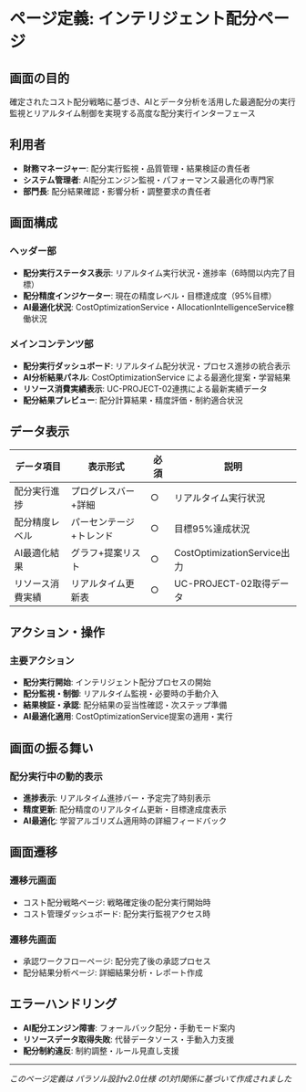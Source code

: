# ページ定義: インテリジェント配分ページ

## 画面の目的
確定されたコスト配分戦略に基づき、AIとデータ分析を活用した最適配分の実行監視とリアルタイム制御を実現する高度な配分実行インターフェース

## 利用者
- **財務マネージャー**: 配分実行監視・品質管理・結果検証の責任者
- **システム管理者**: AI配分エンジン監視・パフォーマンス最適化の専門家
- **部門長**: 配分結果確認・影響分析・調整要求の責任者

## 画面構成

### ヘッダー部
- **配分実行ステータス表示**: リアルタイム実行状況・進捗率（6時間以内完了目標）
- **配分精度インジケーター**: 現在の精度レベル・目標達成度（95%目標）
- **AI最適化状況**: CostOptimizationService・AllocationIntelligenceService稼働状況

### メインコンテンツ部
- **配分実行ダッシュボード**: リアルタイム配分状況・プロセス進捗の統合表示
- **AI分析結果パネル**: CostOptimizationService による最適化提案・学習結果
- **リソース消費実績表示**: UC-PROJECT-02連携による最新実績データ
- **配分結果プレビュー**: 配分計算結果・精度評価・制約適合状況

## データ表示

| データ項目 | 表示形式 | 必須 | 説明 |
|-----------|---------|------|---------|
| 配分実行進捗 | プログレスバー+詳細 | ○ | リアルタイム実行状況 |
| 配分精度レベル | パーセンテージ+トレンド | ○ | 目標95%達成状況 |
| AI最適化結果 | グラフ+提案リスト | ○ | CostOptimizationService出力 |
| リソース消費実績 | リアルタイム更新表 | ○ | UC-PROJECT-02取得データ |

## アクション・操作

### 主要アクション
- **配分実行開始**: インテリジェント配分プロセスの開始
- **配分監視・制御**: リアルタイム監視・必要時の手動介入
- **結果検証・承認**: 配分結果の妥当性確認・次ステップ準備
- **AI最適化適用**: CostOptimizationService提案の適用・実行

## 画面の振る舞い

### 配分実行中の動的表示
- **進捗表示**: リアルタイム進捗バー・予定完了時刻表示
- **精度更新**: 配分精度のリアルタイム更新・目標達成度表示
- **AI最適化**: 学習アルゴリズム適用時の詳細フィードバック

## 画面遷移

### 遷移元画面
- コスト配分戦略ページ: 戦略確定後の配分実行開始時
- コスト管理ダッシュボード: 配分実行監視アクセス時

### 遷移先画面
- 承認ワークフローページ: 配分完了後の承認プロセス
- 配分結果分析ページ: 詳細結果分析・レポート作成

## エラーハンドリング
- **AI配分エンジン障害**: フォールバック配分・手動モード案内
- **リソースデータ取得失敗**: 代替データソース・手動入力支援
- **配分制約違反**: 制約調整・ルール見直し支援

---
*このページ定義は パラソル設計v2.0仕様 の1対1関係に基づいて作成されました*